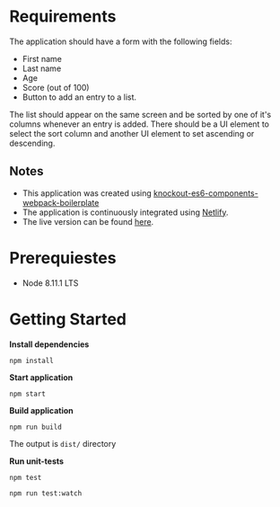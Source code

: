 # Requirements

The application should have a form with the following fields:

- First name
- Last name
- Age
- Score (out of 100)
- Button to add an entry to a list.

The list should appear on the same screen and be sorted by one of it's columns whenever an entry is added. There should be a UI element to select the sort column and another UI element to set ascending or descending.

## Notes

- This application was created using [knockout-es6-components-webpack-boilerplate](https://github.com/abdennour/knockout-es6-components-webpack-boilerplate)
- The application is continuously integrated using [Netlify](https://www.netlify.com/).
- The live version can be found [here](https://peaceful-ritchie-153a6c.netlify.com/).

# Prerequiestes

- Node 8.11.1 LTS

# Getting Started

**Install dependencies**

```
npm install
```

**Start application**

```
npm start
```

**Build application**

```
npm run build
```

The output is `dist/` directory

**Run unit-tests**

```
npm test
```

```
npm run test:watch
```
